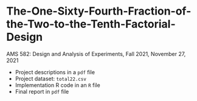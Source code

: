# The-One-Sixty-Fourth-Fraction-of-the-Two-to-the-Tenth-Factorial-Design
AMS 582: Design and Analysis of Experiments, Fall 2021, November 27, 2021

- Project descriptions in a `pdf` file
- Project dataset: `total22.csv`
- Implementation R code in an `R` file
- Final report in `pdf` file
